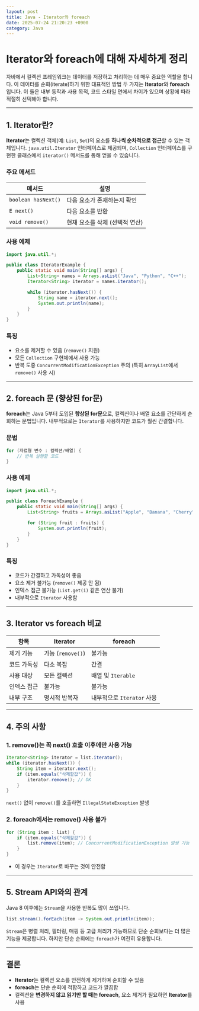 ```yaml
---
layout: post
title: Java - Iterator와 foreach
date: 2025-07-24 21:20:23 +0900
category: Java
---
```

# Iterator와 foreach에 대해 자세하게 정리

자바에서 컬렉션 프레임워크는 데이터를 저장하고 처리하는 데 매우 중요한 역할을 합니다. 이 데이터를 순회(iterate)하기 위한 대표적인 방법 두 가지는 **Iterator**와 **foreach**입니다. 이 둘은 내부 동작과 사용 목적, 코드 스타일 면에서 차이가 있으며 상황에 따라 적절히 선택해야 합니다.

---

## 1. Iterator란?

**Iterator**는 컬렉션 객체(예: `List`, `Set`)의 요소를 **하나씩 순차적으로 접근**할 수 있는 객체입니다. `java.util.Iterator` 인터페이스로 제공되며, `Collection` 인터페이스를 구현한 클래스에서 `iterator()` 메서드를 통해 얻을 수 있습니다.

### 주요 메서드

| 메서드 | 설명 |
|--------|------|
| `boolean hasNext()` | 다음 요소가 존재하는지 확인 |
| `E next()` | 다음 요소를 반환 |
| `void remove()` | 현재 요소를 삭제 (선택적 연산) |

### 사용 예제

```java
import java.util.*;

public class IteratorExample {
    public static void main(String[] args) {
        List<String> names = Arrays.asList("Java", "Python", "C++");
        Iterator<String> iterator = names.iterator();

        while (iterator.hasNext()) {
            String name = iterator.next();
            System.out.println(name);
        }
    }
}
```

### 특징
- 요소를 제거할 수 있음 (`remove()` 지원)
- 모든 `Collection` 구현체에서 사용 가능
- 반복 도중 `ConcurrentModificationException` 주의 (특히 `ArrayList`에서 `remove()` 사용 시)

---

## 2. foreach 문 (향상된 for문)

**foreach**는 Java 5부터 도입된 **향상된 for문**으로, 컬렉션이나 배열 요소를 간단하게 순회하는 문법입니다. 내부적으로는 `Iterator`를 사용하지만 코드가 훨씬 간결합니다.

### 문법

```java
for (자료형 변수 : 컬렉션/배열) {
    // 반복 실행할 코드
}
```

### 사용 예제

```java
import java.util.*;

public class ForeachExample {
    public static void main(String[] args) {
        List<String> fruits = Arrays.asList("Apple", "Banana", "Cherry");

        for (String fruit : fruits) {
            System.out.println(fruit);
        }
    }
}
```

### 특징
- 코드가 간결하고 가독성이 좋음
- 요소 제거 불가능 (`remove()` 제공 안 됨)
- 인덱스 접근 불가능 (`List.get(i)` 같은 연산 불가)
- 내부적으로 `Iterator` 사용함

---

## 3. Iterator vs foreach 비교

| 항목 | Iterator | foreach |
|------|----------|---------|
| 제거 기능 | 가능 (`remove()`) | 불가능 |
| 코드 가독성 | 다소 복잡 | 간결 |
| 사용 대상 | 모든 컬렉션 | 배열 및 `Iterable` |
| 인덱스 접근 | 불가능 | 불가능 |
| 내부 구조 | 명시적 반복자 | 내부적으로 `Iterator` 사용 |

---

## 4. 주의 사항

### 1. remove()는 꼭 next() 호출 이후에만 사용 가능
```java
Iterator<String> iterator = list.iterator();
while (iterator.hasNext()) {
    String item = iterator.next();
    if (item.equals("삭제할값")) {
        iterator.remove(); // OK
    }
}
```

`next()` 없이 `remove()`를 호출하면 `IllegalStateException` 발생

### 2. foreach에서는 remove() 사용 불가
```java
for (String item : list) {
    if (item.equals("삭제할값")) {
        list.remove(item); // ConcurrentModificationException 발생 가능
    }
}
```

- 이 경우는 `Iterator`로 바꾸는 것이 안전함

---

## 5. Stream API와의 관계

Java 8 이후에는 `Stream`을 사용한 반복도 많이 쓰입니다.

```java
list.stream().forEach(item -> System.out.println(item));
```

`Stream`은 병렬 처리, 필터링, 매핑 등 고급 처리가 가능하므로 단순 순회보다는 더 많은 기능을 제공합니다. 하지만 단순 순회에는 `foreach`가 여전히 유용합니다.

---

## 결론

- **Iterator**는 컬렉션 요소를 안전하게 제거하며 순회할 수 있음
- **foreach**는 단순 순회에 적합하고 코드가 깔끔함
- 컬렉션을 **변경하지 않고 읽기만 할 때는 foreach**, 요소 제거가 필요하면 **Iterator**를 사용

